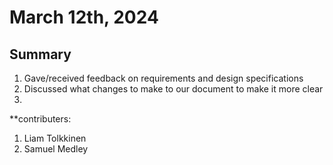 # March 12th, 2024

## Summary
1. Gave/received feedback on requirements and design specifications
2. Discussed what changes to make to our document to make it more clear
3. 

**contributers:
1. Liam Tolkkinen
2. Samuel Medley